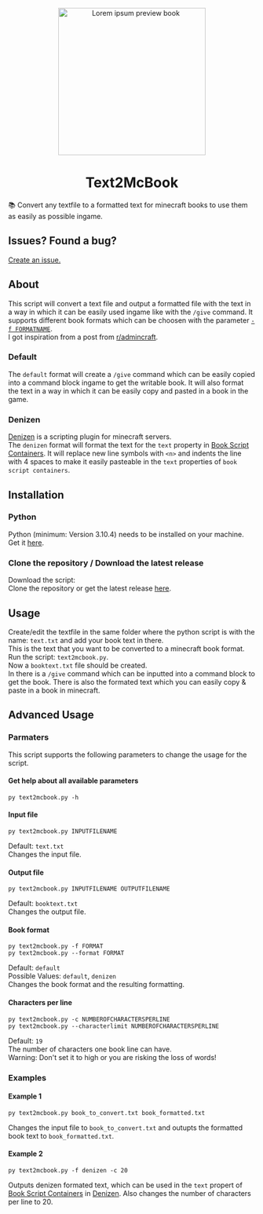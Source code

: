<p align="center">
<picture>
  <img src="https://github.com/Neocky/Text2McBook/assets/13088544/e138462c-8ecd-4a6f-ad68-aeb77764fee1" alt="Lorem ipsum preview book" height="300px">
</picture>
</p>

<h1 align="center">
  Text2McBook
</h1>

📚 Convert any textfile to a formatted text for minecraft books to use them as easily as possible ingame.

## Issues? Found a bug?

[Create an issue.](https://github.com/Neocky/Text2McBook/issues/new/choose) 

## About

This script will convert a text file and output a formatted file with the text in a way in which it can be easily used ingame like with the `/give` command.
It supports different book formats which can be choosen with the parameter [`-f FORMATNAME`](https://github.com/Neocky/Text2McBook#parmaters).  
I got inspiration from a post from [r/admincraft](https://www.reddit.com/r/admincraft/).

### Default

The `default` format will create a `/give` command which can be easily copied into a command block ingame to get the writable book.
It will also format the text in a way in which it can be easily copy and pasted in a book in the game. 

### Denizen

[Denizen](https://denizenscript.com/) is a scripting plugin for minecraft servers.  
The `denizen` format will format the text for the `text` property in [Book Script Containers](https://meta.denizenscript.com/Docs/Search/book#book%20script%20containers). It will replace new line symbols with `<n>` and indents the line with 4 spaces to make it easily pasteable in the `text` properties of `book script containers`.  

## Installation

### Python

Python (minimum: Version 3.10.4) needs to be installed on your machine.  
Get it [here](https://www.python.org/downloads/).

### Clone the repository / Download the latest release

Download the script:  
Clone the repository or get the latest release [here](https://github.com/Neocky/Text2McBook/releases).

## Usage

Create/edit the textfile in the same folder where the python script is with the name: `text.txt` and add your book text in there.  
This is the text that you want to be converted to a minecraft book format.  
Run the script: `text2mcbook.py`.  
Now a `booktext.txt` file should be created.  
In there is a `/give` command which can be inputted into a command block to get the book. There is also the formated text which you can easily copy & paste in a book in minecraft.


## Advanced Usage

### Parmaters

This script supports the following parameters to change the usage for the script.

#### Get help about all available parameters

```shell
py text2mcbook.py -h
```

#### Input file

```shell
py text2mcbook.py INPUTFILENAME
```

Default: `text.txt`  
Changes the input file.

#### Output file

```shell
py text2mcbook.py INPUTFILENAME OUTPUTFILENAME
```

Default: `booktext.txt`  
Changes the output file.

#### Book format

```shell
py text2mcbook.py -f FORMAT
py text2mcbook.py --format FORMAT
```

Default: `default`  
Possible Values: `default`, `denizen`  
Changes the book format and the resulting formatting.

#### Characters per line

```shell
py text2mcbook.py -c NUMBEROFCHARACTERSPERLINE
py text2mcbook.py --characterlimit NUMBEROFCHARACTERSPERLINE
```

Default: `19`  
The number of characters one book line can have.  
Warning: Don't set it to high or you are risking the loss of words!

### Examples

#### Example 1
```shell
py text2mcbook.py book_to_convert.txt book_formatted.txt
```

Changes the input file to `book_to_convert.txt` and outupts the formatted book text to `book_formatted.txt`.

#### Example 2

```shell
py text2mcbook.py -f denizen -c 20
```

Outputs denizen formated text, which can be used in the `text` propert of [Book Script Containers](https://meta.denizenscript.com/Docs/Search/book#book%20script%20containers) in [Denizen](https://denizenscript.com/). Also changes the number of characters per line to 20. 
